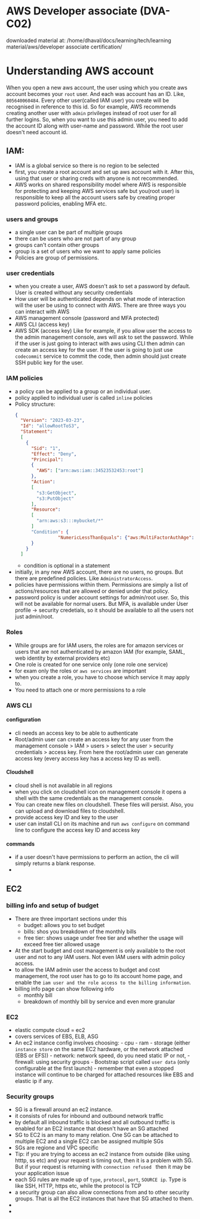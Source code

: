 # AWS Developer associate (DVA-C02)

downloaded material at: /home/dhaval/docs/learning/tech/learning material/aws/developer associate certification/

# Understanding AWS account

When you open a new aws account, the user using which you create aws account becomes your `root` user. And each was account has an ID. Like, `805640060484`. Every other user(called IAM user) you create will be recognised in reference to this id. So for example, AWS recommends creating another user with `admin` privileges instead of root user for all further logins. So, when you want to use this admin user, you need to add the account ID along with user-name and password. While the root user doesn't need account id.

## IAM:
- IAM is a global service so there is no region to be selected
- first, you create a root account and set up aws account with it. After this, using that user or sharing creds with anyone is not recommended.
- AWS works on shared responsibility model where AWS is responsible for protecting and keeping AWS services safe but you(root user) is responsible to keep all the account users safe by creating proper password policies, enabling MFA etc.
### users and groups
- a single user can be part of multiple groups
- there can be users who are not part of any group
- groups can't contain other groups
- group is a set of users who we want to apply same policies
- Policies are group of permissions.

### user credentials
-  when you create a user, AWS doesn't ask to set a password by default. User is created without any security credentials
-  How user will be authenticated depends on what mode of interaction will the user be using to connect with AWS. There are three ways you can interact with AWS
  - AWS management console (password and MFA protected)
  - AWS CLI (access key)
  - AWS SDK (access key)
Like for example, if you allow user the access to the admin management console, aws will ask to set the password. While if the user is just going to interact with aws using CLI then admin can create an access key for the user. If the user is going to just use `codecommit` service to commit the code, then admin should just create SSH public key for the user.

### IAM policies
- a policy can be applied to a group or an individual user.
- policy applied to individual user is called `inline` policies
- Policy structure:
  ```json
  {
    "Version": "2023-03-23",
    "Id": "allowRootToS3",
    "Statement":
    [
      {
        "Sid": "1",
        "Effect": "Deny",
        "Principal":
        {
          "AWS": ["arn:aws:iam::34523532453:root"]
        },
        "Action":
        [
          "s3:GetObject",
          "s3:PutObject"
        ],
        "Resource":
        [
          "arn:aws:s3:::mybucket/*"
        ]
        "Condition": {
                  "NumericLessThanEquals": {"aws:MultiFactorAuthAge": "3600"}
        }
      }
    ]
  ```
  - condition is optional in a statement
- initially, in any new AWS account, there are no users, no groups. But there are predefined policies. Like `AdministratorAccess`.
- policies have permissions within them. Permissions are simply a list of actions/resources that are allowed or denied under that policy.
- password policy is under account settings for admin/root user. So, this will not be available for normal users. But MFA, is available under User profile -> security credetials, so it should be available to all the users not just admin/root.

### Roles

- While groups are for IAM users, the roles are for amazon services or users that are not authenticated by amazon IAM (for example, SAML, web identity by external providers etc)
- One role is created for one service only (one role one service)
- for exam only the roles or `aws services` are important
- when you create a role, you have to choose which service it may apply to. 
- You need to attach one or more permissions to a role

### AWS CLI

#### configuration
- cli needs an access key to be able to authenticate
- Root/admin user can create an access key for any user from the management console > IAM > users > select the user > security credentials > access key. From here the root/admin user can generate access key (every access key has a access key ID as well).

#### Cloudshell
- cloud shell is not available in all regions
- when you click on cloudshell icon on management console it opens a shell with the same credentials as the management console.
- You can create new files on cloudshell. These files will persist. Also, you can upload and download files to cloudshell.
- provide access key ID and key to the user
- user can install CLI on its machine and run `aws configure` on command line to configure the access key ID and access key

#### commands

- if a user doesn't have permissions to perform an action, the cli will simply returns a blank response.
- 

## EC2

### billing info and setup of budget 
- There are three important sections under this
  - budget: allows you to set budget
  - bills: shos you breakdown of the monthly bills
  - free tier: shows usage under free tier and whether the usage will exceed free tier allowed usage
- At the start budget and cost management is only available to the root user and not to any IAM users. Not even IAM users with admin policy access.
- to allow the IAM admin user the access to budget and cost management, the root user has to go to its account home page, and enable the `iam user and the role access to the billing information`.
- billing info page can show following info
  - monthly bill
  - breakdown of monthly bill by service and even more granular
 
### EC2
  -  elastic compute cloud = ec2
  -  covers services of EBS, ELB, ASG
  -  An ec2 instance config involves choosing:
    -  cpu
    - ram
    - storage (either `instance store` on the same EC2 hardware, or the network attached (EBS or EFS))
    - network: network speed, do you need static IP or not,
    - firewall: using security groups
    - Bootstrap script called `user data` (only configurable at the first launch)
    - remember that even a stopped instance will continue to be charged for attached resources like EBS and elastic ip if any.

### Security groups
  -  SG is a firewall around an ec2 instance.
  -  it consists of rules for inbound and outbound network traffic
  -  by default all inbound traffic is blocked and all outbound traffic is enabled for an EC2 instance that doesn't have an SG attached
  -  SG to EC2 is an many to many relation. One SG can be attached to multiple EC2 and a single EC2 can be assigned multiple SGs
  -  SGs are regione and VPC specific
  -  Tip: if you are trying to access an ec2 instance from outside (like using htttp, ss etc) and your request is timing out, then it is a problem with SG. But if your request is returning with `connection refused ` then it may be your application issue
  -  each SG rules are made up of `type`, `protocol`, `port`, `SOURCE ip`. Type is like SSH, HTTP, https etc, while the protocol is TCP
  -  a security group can also allow connections from and to other security groups. That is all the EC2 instances that have that SG attached to them.
  -  
  -  
